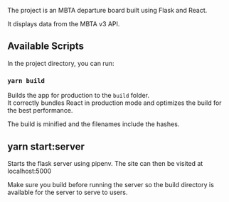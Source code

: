 The project is an MBTA departure board built using Flask and React.

It displays data from the MBTA v3 API.

## Available Scripts

In the project directory, you can run:

### `yarn build`

Builds the app for production to the `build` folder.<br />
It correctly bundles React in production mode and optimizes the build for the best performance.

The build is minified and the filenames include the hashes.

## yarn start:server

Starts the flask server using pipenv.
The site can then be visited at localhost:5000

Make sure you build before running the server so the build directory is available for the server to serve to users.